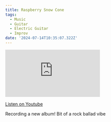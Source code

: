 ```yaml
---
title: Raspberry Snow Cone
tags:
  - Music
  - Guitar
  - Electric Guitar
  - Improv
date: '2024-07-14T10:35:07.322Z'
---
```


<iframe src="https://www.youtube-nocookie.com/embed/os9zPoqv-Pw?modestbranding=1&showinfo=0&rel=0" title="YouTube video player" frameborder="0" allow="accelerometer; autoplay; encrypted-media; gyroscope; picture-in-picture;" allowfullscreen className="youtube_video"></iframe>

[Listen on Youtube](https://youtu.be/os9zPoqv-Pw)

Recording a new album! Bit of a rock ballad vibe
